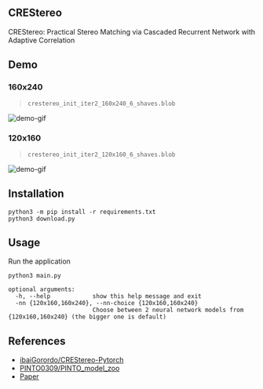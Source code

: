 ## CREStereo

CREStereo: Practical Stereo Matching via Cascaded Recurrent Network with Adaptive Correlation

## Demo

### 160x240

> `crestereo_init_iter2_160x240_6_shaves.blob`

![demo-gif](https://i.imgur.com/S4BElZo.png)

### 120x160

> `crestereo_init_iter2_120x160_6_shaves.blob`

![demo-gif](https://i.imgur.com/4Gpt2On.png)

## Installation

```
python3 -m pip install -r requirements.txt
python3 download.py
```

## Usage

Run the application

```
python3 main.py

optional arguments:
  -h, --help            show this help message and exit
  -nn {120x160,160x240}, --nn-choice {120x160,160x240}
                        Choose between 2 neural network models from {120x160,160x240} (the bigger one is default)
```

## References

- [ibaiGorordo/CREStereo-Pytorch](https://github.com/ibaiGorordo/CREStereo-Pytorch)
- [PINTO0309/PINTO_model_zoo](https://github.com/PINTO0309/PINTO_model_zoo)
- [Paper](https://arxiv.org/abs/2203.11483)
